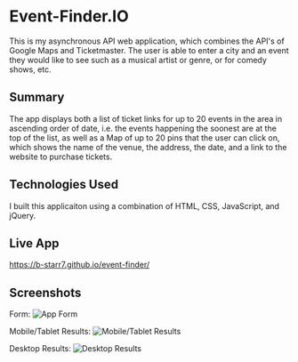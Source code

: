 # Event-Finder.IO
This is my asynchronous API web application, which combines the API's of Google Maps and Ticketmaster. The user is able to enter a city and an event they would like to see such as a musical artist or genre, or for comedy shows, etc. 

## Summary
The app displays both a list of ticket links for up to 20 events in the area in ascending order of date, i.e. the events happening the soonest are at the top of the list, as well as a Map of up to 20 pins that the user can click on, which shows the name of the venue, the address, the date, and a link to the website to purchase tickets. 

## Technologies Used
I built this applicaiton using a combination of HTML, CSS, JavaScript, and jQuery.

## Live App
https://b-starr7.github.io/event-finder/

## Screenshots
Form:
![App Form](https://user-images.githubusercontent.com/54727677/69907885-30ea4080-1393-11ea-99d6-6aa19ff638ca.png)

Mobile/Tablet Results:
![Mobile/Tablet Results](https://user-images.githubusercontent.com/54727677/69907897-6bec7400-1393-11ea-92d8-be9bd3da431e.png)

Desktop Results:
![Desktop Results](https://user-images.githubusercontent.com/54727677/69907903-9b02e580-1393-11ea-8982-dba0ff48fed6.png)
